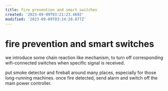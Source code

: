 ```yaml
---
title: fire prevention and smart switches
created: '2023-09-09T03:21:23.469Z'
modified: '2023-09-09T03:24:20.877Z'
---
```


# fire prevention and smart switches

we introduce some chain reaction like mechanism, to turn off corresponding wifi-connected switches when specific signal is received.

put smoke detector and fireball around many places, especially for those long-running machines. once fire detected, send alarm and switch off the main power controller.
